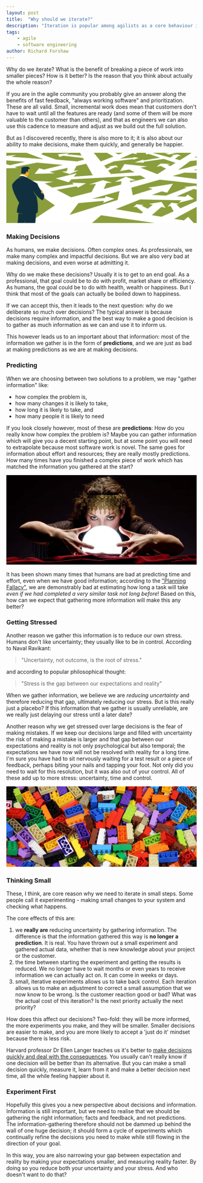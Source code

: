 ```yaml
---
layout: post
title:  "Why should we iterate?"
description: "Iteration is popular among agilists as a core behaviour in building software. On the surface we might understand why this is so, but is there more to understand about why we should move forward in small steps?"
tags:
    - agile
    - software engineering
author: Richard Forshaw
---
```


Why do we iterate? What is the benefit of breaking a piece of work into smaller pieces? How is it better? Is the reason that you think about actually the whole reason?

If you are in the agile community you probably give an answer along the benefits of fast feedback, "always working software" and prioritization. These are all valid. Small, incremental work does mean that customers don't have to wait until all the features are ready (and some of them will be more valuable to the customer than others), and that as engineers we can also use this cadence to measure and adjust as we build out the full solution.

But as I discovered recently, there is also more to it; it is also about our ability to make decisions, make them quickly, and generally be happier.

![Decision Tree](./images/decision_tree_abstract.png)

### Making Decisions

As humans, we make decisions. Often complex ones. As professionals, we make many complex and impactful decisions. But we are also very bad at making decisions, and even worse at admitting it.

Why do we make these decisions? Usually it is to get to an end goal. As a professional, that goal could be to do with profit, market share or efficiency. As humans, the goal could be to do with health, wealth or happiness. But I think that most of the goals can actually be boiled down to happiness.

If we can accept this, then it leads to the next question: why do we deliberate so much over decisions? The typical answer is because decisions require information, and the best way to make a good decision is to gather as much information as we can and use it to inform us.

This however leads us to an important about that information: most of the information we gather is in the form of **predictions**, and we are just as bad at making predictions as we are at making decisions.

### Predicting

When we are choosing between two solutions to a problem, we may "gather information" like:

 - how complex the problem is,
 - how many changes it is likely to take,
 - how long it is likely to take, and
 - how many people it is likely to need
 
 If you look closely however, most of these are **predictions**: How do you really know how complex the problem is? Maybe you can gather information which will give you a decent starting point, but at some point you will need to extrapolate because most software work is novel. The same goes for information about effort and resources; they are really mostly predictions. How many times have you finished a complex piece of work which has matched the information you gathered at the start?

![Fortune teller](./images/fortune-teller.jpg)

 It has been shown many times that humans are bad at predicting time and effort, even when we have good information; according to the ["Planning Fallacy"](https://en.wikipedia.org/wiki/Planning_fallacy), we are demonstrably bad at estimating how long a task will take *even if we had completed a very similar task not long before*! Based on this, how can we expect that gathering more information will make this any better?

### Getting Stressed

Another reason we gather this information is to reduce our own stress. Humans don't like uncertainty; they usually like to be in control. According to Naval Ravikant:

 > "Uncertainty, not outcome, is the root of stress."
 
and according to popular philosophical thought:
 
 > "Stress is the gap between our expectations and reality"
  
When we gather information, we believe we are *reducing uncertainty* and therefore reducing that gap, ultimately reducing our stress. But is this really just a placebo? If this information that we gather is usually unreliable, are we really just delaying our stress until a later date?

Another reason why we get stressed over large decisions is the fear of making mistakes. If we keep our decisions large and filled with uncertainty the risk of making a mistake is larger and that gap between our expectations and reality is not only psychological but also temporal; the expectations we have now will not be resolved with reality for a long time. I'm sure you have had to sit nervously waiting for a test result or a piece of feedback, perhaps biting your nails and tapping your foot. Not only did you need to wait for this resolution, but it was also out of your control. All of these add up to more stress: uncertainty, time and control.

![Assorted Lego](./images/assorted_lego.jpg)

### Thinking Small

These, I think, are core reason why we need to iterate in small steps. Some people call it experimenting - making small changes to your system and checking what happens.

The core effects of this are:

 1. we **really are** reducing uncertainty by gathering information. The difference is that the information gathered this way is **no longer a prediction**. It is real. You have thrown out a small experiment and gathered actual data, whether that is new knowledge about your project or the customer.
 2. the time between starting the experiment and getting the results is reduced. We no longer have to wait months or even years to receive information we can actually act on. It can come in weeks or days.
 3. small, iterative experiments allows us to take back control. Each iteration allows us to make an adjustment to correct a small assumption that we now know to be wrong. Is the customer reaction good or bad? What was the actual cost of this iteration? Is the next priority actually the next priority?

How does this affect our decisions? Two-fold: they will be more informed, the more experiments you make, and they will be smaller. Smaller decisions are easier to make, and you are more likely to accept a 'just do it' mindset because there is less risk.

Harvard professor Dr Ellen Langer teaches us it's better to [make decisions quickly and deal with the consequences](https://www.youtube.com/shorts/_bctmXiPsSU). You usually can't really know if one decision will be better than its alternative. But you can make a small decision quickly, measure it, learn from it and make a better decision next time, all the while feeling happier about it.

### Experiment First

Hopefully this gives you a new perspective about decisions and information. Information is still important, but we need to realise that we should be gathering the right information; facts and feedback, and not predictions. The information-gathering therefore should not be dammed up behind the wall of one huge decision; it should form a cycle of experiments which continually refine the decisions you need to make while still flowing in the direction of your goal.

In this way, you are also narrowing your gap between expectation and reality by making your expectations smaller, and measuring reality faster. By doing so you reduce both your uncertainty and your stress. And who doesn't want to do that?

